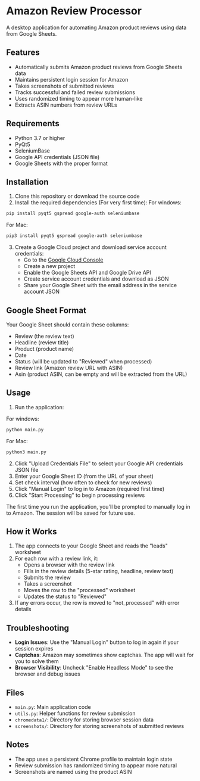 # Amazon Review Processor

A desktop application for automating Amazon product reviews using data from Google Sheets.

## Features

- Automatically submits Amazon product reviews from Google Sheets data
- Maintains persistent login session for Amazon
- Takes screenshots of submitted reviews
- Tracks successful and failed review submissions
- Uses randomized timing to appear more human-like
- Extracts ASIN numbers from review URLs

## Requirements

- Python 3.7 or higher
- PyQt5
- SeleniumBase
- Google API credentials (JSON file)
- Google Sheets with the proper format

## Installation

1. Clone this repository or download the source code
2. Install the required dependencies (For very first time):
For windows:
```bash
pip install pyqt5 gspread google-auth seleniumbase
```
For Mac:
```bash
pip3 install pyqt5 gspread google-auth seleniumbase
```
3. Create a Google Cloud project and download service account credentials:
   - Go to the [Google Cloud Console](https://console.cloud.google.com/)
   - Create a new project
   - Enable the Google Sheets API and Google Drive API
   - Create service account credentials and download as JSON
   - Share your Google Sheet with the email address in the service account JSON

## Google Sheet Format

Your Google Sheet should contain these columns:
- Review (the review text)
- Headline (review title)
- Product (product name) 
- Date
- Status (will be updated to "Reviewed" when processed)
- Review link (Amazon review URL with ASIN)
- Asin (product ASIN, can be empty and will be extracted from the URL)

## Usage

1. Run the application:

For windows:

```bash
python main.py 
```
For Mac:

```bash
python3 main.py
```

2. Click "Upload Credentials File" to select your Google API credentials JSON file
3. Enter your Google Sheet ID (from the URL of your sheet)
4. Set check interval (how often to check for new reviews)
5. Click "Manual Login" to log in to Amazon (required first time)
6. Click "Start Processing" to begin processing reviews

The first time you run the application, you'll be prompted to manually log in to Amazon. The session will be saved for future use.

## How it Works

1. The app connects to your Google Sheet and reads the "leads" worksheet
2. For each row with a review link, it:
   - Opens a browser with the review link
   - Fills in the review details (5-star rating, headline, review text)
   - Submits the review
   - Takes a screenshot
   - Moves the row to the "processed" worksheet
   - Updates the status to "Reviewed"
3. If any errors occur, the row is moved to "not_processed" with error details

## Troubleshooting

- **Login Issues**: Use the "Manual Login" button to log in again if your session expires
- **Captchas**: Amazon may sometimes show captchas. The app will wait for you to solve them
- **Browser Visibility**: Uncheck "Enable Headless Mode" to see the browser and debug issues

## Files

- `main.py`: Main application code
- `utils.py`: Helper functions for review submission
- `chromedata1/`: Directory for storing browser session data
- `screenshots/`: Directory for storing screenshots of submitted reviews

## Notes

- The app uses a persistent Chrome profile to maintain login state
- Review submission has randomized timing to appear more natural
- Screenshots are named using the product ASIN 